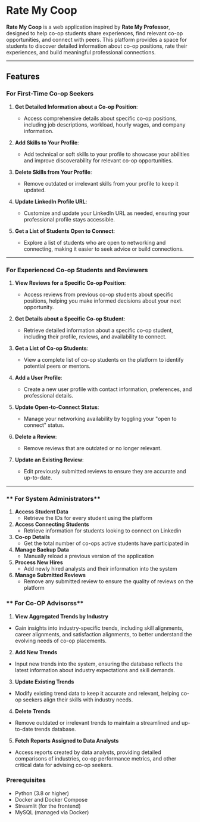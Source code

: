 # **Rate My Coop**

**Rate My Coop** is a web application inspired by **Rate My Professor**, designed to help co-op students share experiences, find relevant co-op opportunities, and connect with peers. This platform provides a space for students to discover detailed information about co-op positions, rate their experiences, and build meaningful professional connections.

---

## **Features**

### **For First-Time Co-op Seekers**
1. **Get Detailed Information about a Co-op Position**:
   - Access comprehensive details about specific co-op positions, including job descriptions, workload, hourly wages, and company information.

2. **Add Skills to Your Profile**:
   - Add technical or soft skills to your profile to showcase your abilities and improve discoverability for relevant co-op opportunities.

3. **Delete Skills from Your Profile**:
   - Remove outdated or irrelevant skills from your profile to keep it updated.

4. **Update LinkedIn Profile URL**:
   - Customize and update your LinkedIn URL as needed, ensuring your professional profile stays accessible.

5. **Get a List of Students Open to Connect**:
   - Explore a list of students who are open to networking and connecting, making it easier to seek advice or build connections.

---

### **For Experienced Co-op Students and Reviewers**
1. **View Reviews for a Specific Co-op Position**:
   - Access reviews from previous co-op students about specific positions, helping you make informed decisions about your next opportunity.

2. **Get Details about a Specific Co-op Student**:
   - Retrieve detailed information about a specific co-op student, including their profile, reviews, and availability to connect.

3. **Get a List of Co-op Students**:
   - View a complete list of co-op students on the platform to identify potential peers or mentors.

4. **Add a User Profile**:
   - Create a new user profile with contact information, preferences, and professional details.

5. **Update Open-to-Connect Status**:
   - Manage your networking availability by toggling your "open to connect" status.

6. **Delete a Review**:
   - Remove reviews that are outdated or no longer relevant.

7. **Update an Existing Review**:
   - Edit previously submitted reviews to ensure they are accurate and up-to-date.

---

### ** For System Administrators**
1. **Access Student Data**
   - Retrieve the IDs for every student using the platform
2. **Access Connecting Students**
   - Retrieve information for students looking to connect on Linkedin
3. **Co-op Details**
   - Get the total number of co-ops active students have participated in
4. **Manage Backup Data**
   - Manually reload a previous version of the application
5. **Process New Hires**
   - Add newly hired analysts and their information into the system
6. **Manage Submitted Reviews**
   - Remove any submitted review to ensure the quality of reviews on the platform

### ** For Co-OP Advisorss**

1. **View Aggregated Trends by Industry**
  - Gain insights into industry-specific trends, including skill alignments, career alignments, and satisfaction alignments, to better understand the evolving needs of co-op placements.

2. **Add New Trends**
  - Input new trends into the system, ensuring the database reflects the latest information about industry expectations and skill demands.

3. **Update Existing Trends**
  - Modify existing trend data to keep it accurate and relevant, helping co-op seekers align their skills with industry needs.

4. **Delete Trends**
 - Remove outdated or irrelevant trends to maintain a streamlined and up-to-date trends database.
 
5. **Fetch Reports Assigned to Data Analysts**
  - Access reports created by data analysts, providing detailed comparisons of industries, co-op performance metrics, and other critical  data for advising co-op seekers.







### **Prerequisites**
- Python (3.8 or higher)
- Docker and Docker Compose
- Streamlit (for the frontend)
- MySQL (managed via Docker)

